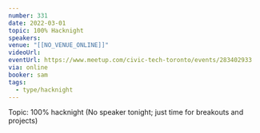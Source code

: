 ```yaml
---
number: 331
date: 2022-03-01
topic: 100% Hacknight
speakers: 
venue: "[[NO_VENUE_ONLINE]]"
videoUrl: 
eventUrl: https://www.meetup.com/civic-tech-toronto/events/283402933
via: online
booker: sam
tags:
  - type/hacknight
---
```


Topic:
100% hacknight
(No speaker tonight; just time for breakouts and projects)
